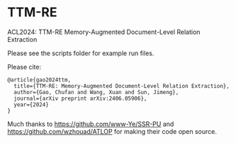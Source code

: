 # TTM-RE
ACL2024: TTM-RE Memory-Augmented Document-Level Relation Extraction

Please see the scripts folder for example run files.

Please cite: 
```
@article{gao2024ttm,
  title={TTM-RE: Memory-Augmented Document-Level Relation Extraction},
  author={Gao, Chufan and Wang, Xuan and Sun, Jimeng},
  journal={arXiv preprint arXiv:2406.05906},
  year={2024}
}
```

Much thanks to https://github.com/www-Ye/SSR-PU and https://github.com/wzhouad/ATLOP for making their code open source.
